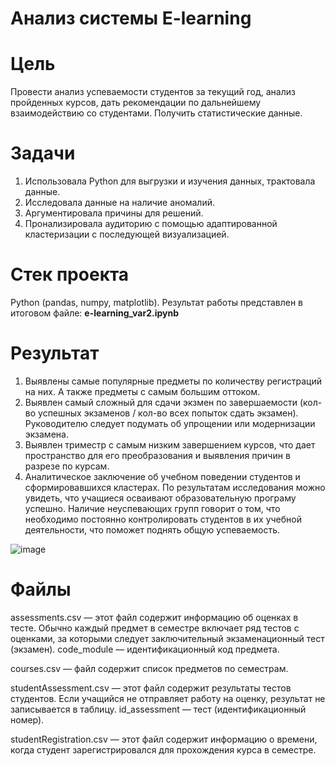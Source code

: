 # Анализ системы E-learning

# Цель
Провести анализ успеваемости студентов за текущий год, анализ пройденных курсов, дать рекомендации по дальнейшему взаимодействию со студентами. Получить статистические данные.

# Задачи
1) Использовала Python для выгрузки и изучения данных, трактовала данные.
2) Исследовала данные на наличие аномалий.
3) Аргументировала причины для решений.
4) Пронализировала аудиторию с помощью адаптированной кластеризации c последующей визуализацией.

# Стек проекта
Python (pandas, numpy, matplotlib).
Результат работы представлен в итоговом файле: **e-learning_var2.ipynb**

# Результат
1) Выявлены самые популярные предметы по количеству регистраций на них. А также предметы с самым большим оттоком.
2) Выявлен самый сложный для сдачи экзмен по завершаемости (кол-во успешных экзаменов / кол-во всех попыток сдать экзамен). Руководителю следует подумать об упрощении или модернизации экзамена.
3) Выявлен триместр с самым низким завершением курсов, что дает пространство для его преобразования и выявления причин в разрезе по курсам.
4) Аналитическое заключение об учебном поведении студентов и сформировавшихся кластерах. По результатам исследования можно увидеть, что учащиеся осваивают образовательную програму успешно. Наличие неуспевающих групп говорит о том, что необходимо постоянно контролировать студентов в их учебной деятельности, что поможет поднять общую успеваемость.

![image](https://github.com/octantus/E-learning-EDA/assets/65022781/992202ae-596f-4ca5-bbef-40274442445c)


# Файлы

assessments.csv — этот файл содержит информацию об оценках в тесте. Обычно каждый предмет в семестре включает ряд тестов с оценками, за которыми следует заключительный экзаменационный тест (экзамен).
code_module — идентификационный код предмета.

courses.csv — файл содержит список предметов по семестрам.

studentAssessment.csv — этот файл содержит результаты тестов студентов. Если учащийся не отправляет работу на оценку, результат не записывается в таблицу.
id_assessment — тест (идентификационный номер).

studentRegistration.csv — этот файл содержит информацию о времени, когда студент зарегистрировался для прохождения курса в семестре.
